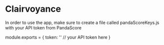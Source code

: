 # Clairvoyance
In order to use the app, make sure to create a file called pandaScoreKeys.js with your API token from PandaScore

module.exports = {
	token: '' // your API token here
}

